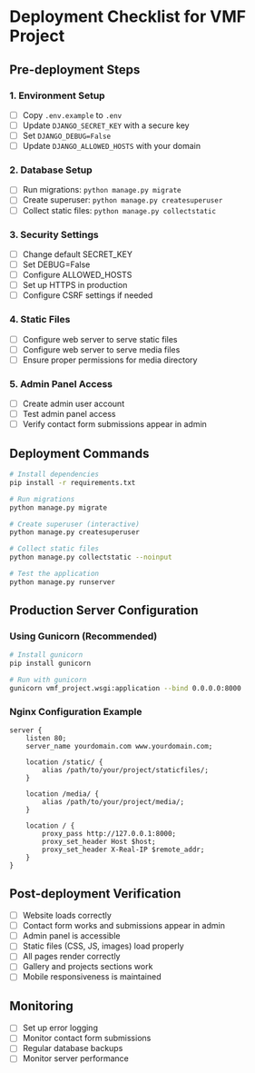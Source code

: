 # Deployment Checklist for VMF Project

## Pre-deployment Steps

### 1. Environment Setup
- [ ] Copy `.env.example` to `.env`
- [ ] Update `DJANGO_SECRET_KEY` with a secure key
- [ ] Set `DJANGO_DEBUG=False`
- [ ] Update `DJANGO_ALLOWED_HOSTS` with your domain

### 2. Database Setup
- [ ] Run migrations: `python manage.py migrate`
- [ ] Create superuser: `python manage.py createsuperuser`
- [ ] Collect static files: `python manage.py collectstatic`

### 3. Security Settings
- [ ] Change default SECRET_KEY
- [ ] Set DEBUG=False
- [ ] Configure ALLOWED_HOSTS
- [ ] Set up HTTPS in production
- [ ] Configure CSRF settings if needed

### 4. Static Files
- [ ] Configure web server to serve static files
- [ ] Configure web server to serve media files
- [ ] Ensure proper permissions for media directory

### 5. Admin Panel Access
- [ ] Create admin user account
- [ ] Test admin panel access
- [ ] Verify contact form submissions appear in admin

## Deployment Commands

```bash
# Install dependencies
pip install -r requirements.txt

# Run migrations
python manage.py migrate

# Create superuser (interactive)
python manage.py createsuperuser

# Collect static files
python manage.py collectstatic --noinput

# Test the application
python manage.py runserver
```

## Production Server Configuration

### Using Gunicorn (Recommended)
```bash
# Install gunicorn
pip install gunicorn

# Run with gunicorn
gunicorn vmf_project.wsgi:application --bind 0.0.0.0:8000
```

### Nginx Configuration Example
```nginx
server {
    listen 80;
    server_name yourdomain.com www.yourdomain.com;
    
    location /static/ {
        alias /path/to/your/project/staticfiles/;
    }
    
    location /media/ {
        alias /path/to/your/project/media/;
    }
    
    location / {
        proxy_pass http://127.0.0.1:8000;
        proxy_set_header Host $host;
        proxy_set_header X-Real-IP $remote_addr;
    }
}
```

## Post-deployment Verification

- [ ] Website loads correctly
- [ ] Contact form works and submissions appear in admin
- [ ] Admin panel is accessible
- [ ] Static files (CSS, JS, images) load properly
- [ ] All pages render correctly
- [ ] Gallery and projects sections work
- [ ] Mobile responsiveness is maintained

## Monitoring

- [ ] Set up error logging
- [ ] Monitor contact form submissions
- [ ] Regular database backups
- [ ] Monitor server performance